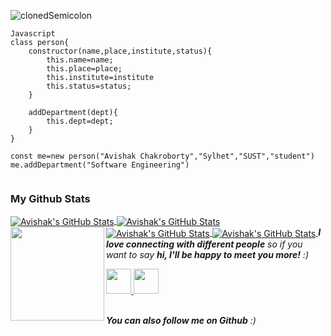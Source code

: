 ![clonedSemicolon](https://i.ibb.co/5LZww7j/Avishak.gif "clonedSemicolon")
```
Javascript
class person{
    constructor(name,place,institute,status){
        this.name=name;
        this.place=place;
        this.institute=institute
        this.status=status;
    }

    addDepartment(dept){
        this.dept=dept;
    }
}

const me=new person("Avishak Chakroborty","Sylhet","SUST","student")
me.addDepartment("Software Engineering")


```
 
### My Github Stats
<a href="https://github.com/clonedSemicolon/clonedSemicolon">
  <img align="center" src="https://github-readme-stats.vercel.app/api/top-langs/?username=clonedSemicolon&&show_icons=true&theme=gotham" alt="Avishak's GitHub Stats" />
</a>
<a href="https://github.com/clonedSemicolon/clonedSemicolon">
    <img align="center" src="https://github-readme-stats.vercel.app/api?username=clonedSemicolon&show_icons=true&theme=gotham" alt="Avishak's GitHub Stats">
</a>
<a href="https://github.com/clonedSemicolon/clonedSemicolon">
    <img align="center" src="https://github-readme-streak-stats.herokuapp.com/?user=clonedSemicolon&show_icons=true&theme=gotham" alt="Avishak's GitHub Stats">
</a>

<a href="https://github.com/clonedSemicolon/clonedSemicolon">
  <img align="center" src="https://activity-graph.herokuapp.com/graph?username=clonedSemicolon" alt="Avishak's GitHub Stats">
<a/>
<img align='left' src="https://media.giphy.com/media/11kUypQPRKlIkw/giphy.gif" width="150"><em><b>I love connecting with different people</b> so if you want to say <b>hi, I'll be happy to meet you more!</b> :)</em>
  
<br/>

<p>
    <a href="https://www.facebook.com/avishak.aurgho.cb">
        <img src="https://raw.githubusercontent.com/get-icon/geticon/master/icons/facebook.svg" height=40px>
    <a/>
        <a href="https://www.linkedin.com/in/avishak-chakroborty-03aa5b1b7/">
        <img src="https://raw.githubusercontent.com/get-icon/geticon/master/icons/linkedin-icon.svg" height=40px>
    <a/>
    
    
<p/>



<br/>
<em><b>You can also follow me on Github</b> :)</em>
